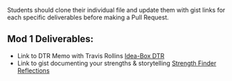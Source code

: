 Students should clone their individual file and update them with gist links for each specific deliverables before making a Pull Request. 

## Mod 1 Deliverables:
* Link to DTR Memo with Travis Rollins [Idea-Box DTR](https://gist.github.com/danalvarez5280/3d7b3222b4f78668ec353efc1677cd57)
* Link to gist documenting your strengths & storytelling [Strength Finder Reflections](https://gist.github.com/danalvarez5280/30ab31be8598fe987a129f1c50ee5239)

